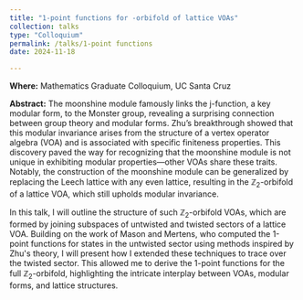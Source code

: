```yaml
---
title: "1-point functions for -orbifold of lattice VOAs"
collection: talks
type: "Colloquium"
permalink: /talks/1-point functions
date: 2024-11-18

---
```


**Where:** Mathematics Graduate Colloquium, UC Santa Cruz   

**Abstract:**
The moonshine module famously links the j-function, a key modular form, to the Monster group, revealing a surprising connection between group theory and modular forms. Zhu’s breakthrough showed that this modular invariance arises from the structure of a vertex operator algebra (VOA) and is associated with specific finiteness properties. This discovery paved the way for recognizing that the moonshine module is not unique in exhibiting modular properties—other VOAs share these traits. Notably, the construction of the moonshine module can be generalized by replacing the Leech lattice with any even lattice, resulting in the $\mathbb{Z}_2$-orbifold of a lattice VOA, which still upholds modular invariance.

In this talk, I will outline the structure of such $\mathbb{Z}_2$-orbifold VOAs, which are formed by joining subspaces of untwisted and twisted sectors of a lattice VOA. Building on the work of Mason and Mertens, who computed the 1-point functions for states in the untwisted sector using methods inspired by Zhu's theory, I will present how I extended these techniques to trace over the twisted sector. This allowed me to derive the 1-point functions for the full $\mathbb{Z}_2$-orbifold, highlighting the intricate interplay between VOAs, modular forms, and lattice structures.
